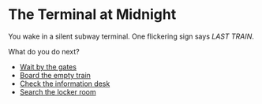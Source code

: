 # The Terminal at Midnight

You wake in a silent subway terminal. One flickering sign says *LAST TRAIN*.

What do you do next?

- [Wait by the gates](pages/choice-a1-gates.md)  
- [Board the empty train](pages/choice-b1-train.md)
- [Check the information desk](pages/choice-c1-desk.md)
- [Search the locker room](pages/choice-d1-lockerroom.md)
